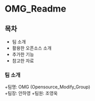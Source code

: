 # OMG_Readme

## 목차
  - 팀 소개
  - 활용한 오픈소스 소개
  - 추가한 기능
  - 참고한 자료

### 팀 소개
   +팀명: OMG (Opensource_Modify_Group)  
   +팀장: 안하영
   +팀원: 조영욱

